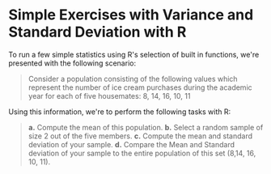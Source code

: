 # Simple Exercises with Variance and Standard Deviation with R

To run a few simple statistics using R's selection of built in functions, we're presented with the following scenario:
> Consider a population consisting of the following values which represent the number of ice cream purchases during the academic year for each of five housemates:
8, 14, 16, 10, 11

Using this information, we're to perform the following tasks with R:
> **a.** Compute the mean of this population.
> **b.** Select a random sample of size 2 out of the five members.
> **c.** Compute the mean and standard deviation of your sample.
> **d.** Compare the Mean and Standard deviation of your sample to the entire population of this set (8,14, 16, 10, 11).
